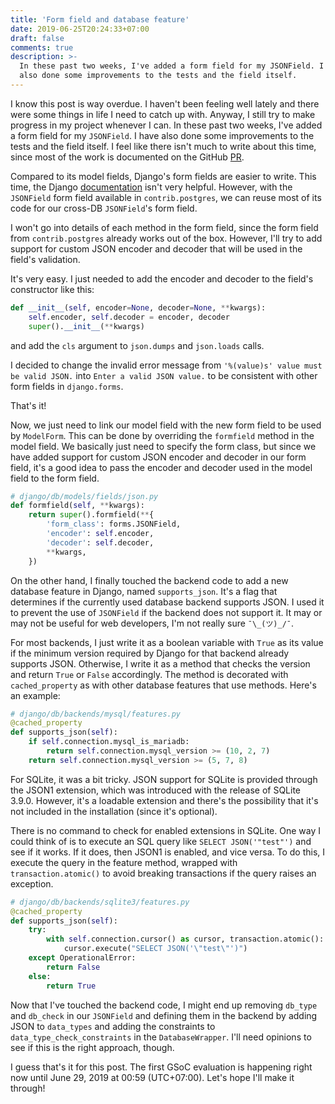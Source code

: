 ```yaml
---
title: 'Form field and database feature'
date: 2019-06-25T20:24:33+07:00
draft: false
comments: true
description: >-
  In these past two weeks, I've added a form field for my JSONField. I have
  also done some improvements to the tests and the field itself.
---
```


I know this post is way overdue. I haven't been feeling well lately and there
were some things in life I need to catch up with. Anyway, I still try to make
progress in my project whenever I can. In these past two weeks, I've added a
form field for my `JSONField`. I have also done some improvements to the tests
and the field itself. I feel like there isn't much to write about this time,
since most of the work is documented on the GitHub [PR].

Compared to its model fields, Django's form fields are easier to write. This
time, the Django [documentation] isn't very helpful. However, with the
`JSONField` form field available in `contrib.postgres`, we can reuse most of
its code for our cross-DB `JSONField`'s form field.

I won't go into details of each method in the form field, since the form field
from `contrib.postgres` already works out of the box. However, I'll try to add
support for custom JSON encoder and decoder that will be used in the field's
validation.

It's very easy. I just needed to add the encoder and decoder to the field's
constructor like this:

```python
def __init__(self, encoder=None, decoder=None, **kwargs):
    self.encoder, self.decoder = encoder, decoder
    super().__init__(**kwargs)
```

and add the `cls` argument to `json.dumps` and `json.loads` calls.

I decided to change the invalid error message from `'%(value)s' value must be valid JSON.` into `Enter a valid JSON value.` to be consistent with other form
fields in `django.forms`.

That's it!

Now, we just need to link our model field with the new form field to be used by
`ModelForm`. This can be done by overriding the `formfield` method in the model
field. We basically just need to specify the form class, but since we have
added support for custom JSON encoder and decoder in our form field, it's a
good idea to pass the encoder and decoder used in the model field to the form
field.

```python
# django/db/models/fields/json.py
def formfield(self, **kwargs):
    return super().formfield(**{
        'form_class': forms.JSONField,
        'encoder': self.encoder,
        'decoder': self.decoder,
        **kwargs,
    })
```

On the other hand, I finally touched the backend code to add a new database
feature in Django, named `supports_json`. It's a flag that determines if the
currently used database backend supports JSON. I used it to prevent the use of
`JSONField` if the backend does not support it. It may or may not be useful for
web developers, I'm not really sure `¯\_(ツ)_/¯`.

For most backends, I just write it as a boolean variable with `True` as its
value if the minimum version required by Django for that backend already
supports JSON. Otherwise, I write it as a method that checks the version and
return `True` or `False` accordingly. The method is decorated with
`cached_property` as with other database features that use methods. Here's an
example:

```python
# django/db/backends/mysql/features.py
@cached_property
def supports_json(self):
    if self.connection.mysql_is_mariadb:
        return self.connection.mysql_version >= (10, 2, 7)
    return self.connection.mysql_version >= (5, 7, 8)
```

For SQLite, it was a bit tricky. JSON support for SQLite is provided through
the JSON1 extension, which was introduced with the release of SQLite 3.9.0.
However, it's a loadable extension and there's the possibility that it's not
included in the installation (since it's optional).

There is no command to check for enabled extensions in SQLite. One way I could
think of is to execute an SQL query like `SELECT JSON('"test"')` and see if it
works. If it does, then JSON1 is enabled, and vice versa. To do this, I execute
the query in the feature method, wrapped with `transaction.atomic()` to avoid
breaking transactions if the query raises an exception.

```python
# django/db/backends/sqlite3/features.py
@cached_property
def supports_json(self):
    try:
        with self.connection.cursor() as cursor, transaction.atomic():
            cursor.execute("SELECT JSON('\"test\"')")
    except OperationalError:
        return False
    else:
        return True
```

Now that I've touched the backend code, I might end up removing `db_type` and
`db_check` in our `JSONField` and defining them in the backend by adding JSON
to `data_types` and adding the constraints to `data_type_check_constraints` in
the `DatabaseWrapper`. I'll need opinions to see if this is the right approach,
though.

I guess that's it for this post. The first GSoC evaluation is happening right
now until June 29, 2019 at 00:59 (UTC+07:00). Let's hope I'll make it through!

[pr]: https://github.com/django/django/pull/11452
[documentation]: https://docs.djangoproject.com/en/2.2/ref/forms/fields/#creating-custom-fields
